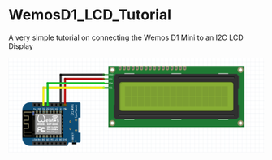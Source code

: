 # WemosD1_LCD_Tutorial
A very simple tutorial on connecting the Wemos D1 Mini to an I2C LCD Display

![alt text](Wiring.png "Wiring Diagram")

